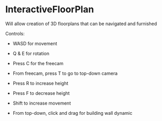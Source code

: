 # InteractiveFloorPlan
Will allow creation of 3D floorplans that can be navigated and furnished

Controls:
- WASD for movement
- Q & E for rotation
- Press C for the freecam
- From freecam, press T to go to top-down camera
- Press R to increase height
- Press F to decrease height
- Shift to increase movement

- From top-down, click and drag for building wall dynamic 
